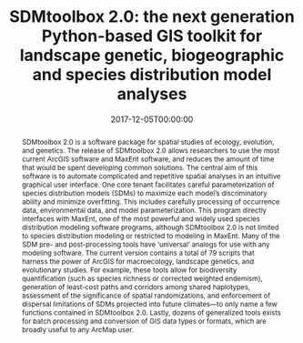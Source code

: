 ---
abstract: "SDMtoolbox 2.0 is a software package for spatial studies of ecology, evolution, and genetics. The release of SDMtoolbox 2.0 allows researchers to use the most current ArcGIS software and MaxEnt software, and reduces the amount of time that would be spent developing common solutions. The central aim of this software is to automate complicated and repetitive spatial analyses in an intuitive graphical user interface. One core tenant facilitates careful parameterization of species distribution models (SDMs) to maximize each model’s discriminatory ability and minimize overfitting. This includes carefully processing of occurrence data, environmental data, and model parameterization. This program directly interfaces with MaxEnt, one of the most powerful and widely used species distribution modeling software programs, although SDMtoolbox 2.0 is not limited to species distribution modeling or restricted to modeling in MaxEnt. Many of the SDM pre- and post-processing tools have ‘universal’ analogs for use with any modeling software. The current version contains a total of 79 scripts that harness the power of ArcGIS for macroecology, landscape genetics, and evolutionary studies. For example, these tools allow for biodiversity quantification (such as species richness or corrected weighted endemism), generation of least-cost paths and corridors among shared haplotypes, assessment of the significance of spatial randomizations, and enforcement of dispersal limitations of SDMs projected into future climates—to only name a few functions contained in SDMtoolbox 2.0. Lastly, dozens of generalized tools exists for batch processing and conversion of GIS data types or formats, which are broadly useful to any ArcMap user." 
authors:
- Jason L. Brown
- Joseph R. Bennett
- admin

date: 2017-12-05T00:00:00
doi: "https://doi.org/10.7717/peerj.4095"
featured: false
image:
  caption: ''
  focal_point: ""
  preview_only: false
projects: []
publication: '*PeerJ* (5:e4095)'
publication_short: ""
publication_types:
  - "2"
publishDate: 2017-12-05T00:00:00
slides: ""
summary: ""
tags:
- Published
- Bioinformatics
- Species Distribution Modeling
title: "SDMtoolbox 2.0: the next generation Python-based GIS toolkit for landscape genetic, biogeographic and species distribution model analyses"
url_code: ""
url_dataset: ""
url_pdf: "publication/PeerJ_2017_SDMToolbox/SDM_toolbox-PeerJ.pdf"
url_poster: ""
url_project: ""
url_slides: ""
url_source: ""
url_video: ""
---